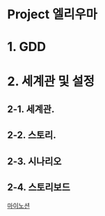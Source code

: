 # Project 엘리우마
# 1. GDD
# 2. 세계관 및 설정
## 2-1. 세계관.
## 2-2. 스토리.
## 2-3. 시나리오
## 2-4. 스토리보드


[마이노션](https://atentsgamedesign.notion.site/UXUI-58fbd6f6b6594252afe75f2e6078dd36?pvs=4)